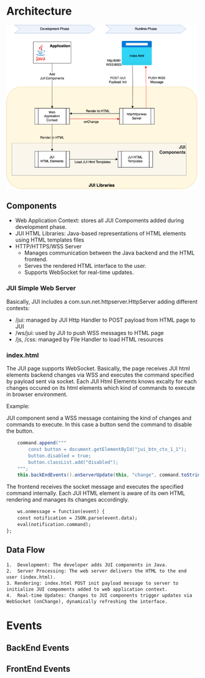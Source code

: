 # Architecture

<img src="https://raw.githubusercontent.com/mwzero/jui/main/assets/images/logical-architecture.png" width="500px">

## Components

- Web Application Context: stores all JUI Compoments added during development phase.
- JUI HTML Libraries: Java-based representations of HTML elements using HTML templates files
- HTTP/HTTPS/WSS Server
    - Manages communication between the Java backend and the HTML frontend.
	- Serves the rendered HTML interface to the user.
	- Supports WebSocket for real-time updates.


### JUI Simple Web Server
Basically, JUI includes a com.sun.net.httpserver.HttpServer adding different contexts:

- /jui: managed by JUI Http Handler to POST payload from HTML page to JUI 
- /ws/jui: used by JUI to push WSS messages to HTML page 
- /js, /css: managed by FIle Handler to load HTML resources

### index.html

The JUI page supports WebSocket. Basically, the page receives JUI html elements backend changes via WSS and executes the command specified by payload sent via socket.
Each JUI Html Elements knows excalty for each changes occured on its html elements which kind of commands to execute in browser environment.

Example:

JUI component send a WSS message containing the kind of changes and commands to execute. In this case a button send the command to disable the button.
```java
    command.append("""
        const button = document.getElementById("jui_btn_ctx_1_1");
		button.disabled = true;
		button.classList.add("disabled");
    """;
    this.backEndEvents().onServerUpdate(this, "change", command.toString());	
```

The frontend receives the socket message and executes the specified command internally. Each JUI HTML element is aware of its own HTML rendering and manages its changes accordingly.

```html
    ws.onmessage = function(event) {
    const notification = JSON.parse(event.data);
    eval(notification.command);
};
```


		

## Data Flow
	1.	Development: The developer adds JUI components in Java.
    2.	Server Processing: The web server delivers the HTML to the end user (index.html).
    3. Rendering: index.html POST init payload message to server to initialize JUI compoments added to web application context.
	4.	Real-time Updates: Changes to JUI components trigger updates via WebSocket (onChange), dynamically refreshing the interface.


# Events

## BackEnd Events

## FrontEnd Events